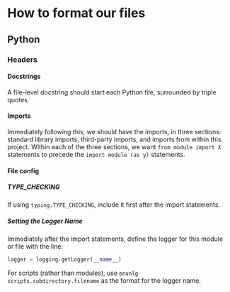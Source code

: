 # How to format our files

## Python

### Headers

#### Docstrings

A file-level docstring should start each Python file, surrounded by triple quotes.

#### Imports

Immediately following this, we should have the imports, in three sections: standard library imports, 
third-party imports, and imports from within this project. Within each of the three sections, we want 
`from module import X` statements to precede the `import module (as y)` statements.

#### File config

##### TYPE_CHECKING

If using `typing.TYPE_CHECKING`, include it first after the import statements.

##### Setting the Logger Name

Immediately after the import statements, define the logger for this module or file with the line:

```python
logger = logging.getLogger(__name__)
```

For scripts (rather than modules), use `enunlg-scripts.subdirectory.filename` as the format for the logger name.
